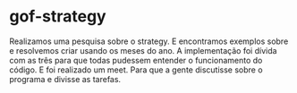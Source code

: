 # gof-strategy
Realizamos uma pesquisa sobre o strategy. E encontramos exemplos sobre e resolvemos criar
usando os meses do ano. A implementação foi dívida  com as três para que todas pudessem entender 
o funcionamento do código. E foi realizado um meet. Para que a gente discutisse sobre o programa e divisse as tarefas.
